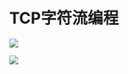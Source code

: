 # TCP字符流编程

![](https://static.meowrain.cn/i/2024/01/11/zavbjb-3.webp)


![](https://static.meowrain.cn/i/2024/01/11/zfb2dk-3.webp)


